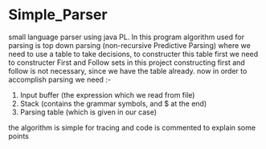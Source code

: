 # Simple_Parser

small language parser using java PL.
In this program algorithm used for parsing is top down parsing (non-recursive Predictive Parsing) 
where we need to use a table to take decisions, to constructer this table first we need to constructer First and Follow sets
in this project constructing first and follow is not necessary, since we have the table already.
now in order to accomplish parsing we need :-

1. Input buffer (the expression which we read from file) 
2. Stack (contains the grammar symbols, and $ at the end)
3. Parsing table (which is given  in our case)

the algorithm is simple for tracing and code is commented to explain some points

